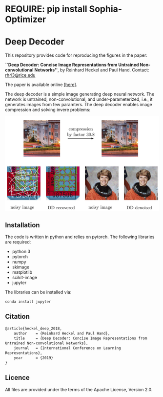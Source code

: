 # REQUIRE: pip install Sophia-Optimizer

# Deep Decoder

This repository provides code for reproducing the figures in the  paper:

**``Deep Decoder: Concise Image Representations from Untrained Non-convolutional Networks''**, by Reinhard Heckel and Paul Hand. Contact: rh43@rice.edu

The paper is available online [[here]](http://www.reinhardheckel.com/papers/deep_decoder.pdf).

The deep decoder is a simple image generating deep neural network. The network is untrained, non-convolutional, and under-parameterized, i.e., it generates images from few paramters. The deep decoder enables image compression and solving invere problems:

![](test_data/dd_illustration.jpg)


## Installation

The code is written in python and relies on pytorch. The following libraries are required: 
- python 3
- pytorch
- numpy
- skimage
- matplotlib
- scikit-image
- jupyter

The libraries can be installed via:
```
conda install jupyter
```


## Citation
```
@article{heckel_deep_2018,
    author    = {Reinhard Heckel and Paul Hand},
    title     = {Deep Decoder: Concise Image Representations from Untrained Non-convolutional Networks},
    journal   = {International Conference on Learning Representations},
    year      = {2019}
}
```

## Licence

All files are provided under the terms of the Apache License, Version 2.0.
